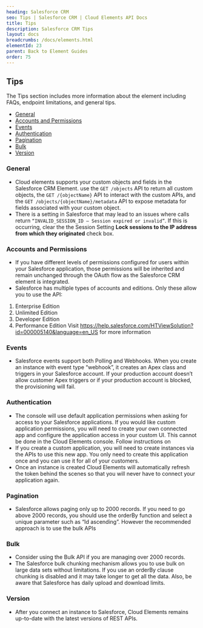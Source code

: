```yaml
---
heading: Salesforce CRM
seo: Tips | Salesforce CRM | Cloud Elements API Docs
title: Tips
description: Salesforce CRM Tips
layout: docs
breadcrumbs: /docs/elements.html
elementId: 23
parent: Back to Element Guides
order: 75
---
```


## Tips

The Tips section includes more information about the element including FAQs, endpoint limitations, and general tips.

* [General](#general)
* [Accounts and Permissions](#accounts-and-permissions)
* [Events](#events)
* [Authentication](#authentication)
* [Pagination](#pagination)
* [Bulk](#bulk)
* [Version](#version)

### General

* Cloud elements supports your custom objects and fields in the Salesforce CRM Element. use the `GET /objects` API to return all custom objects, the `GET /{objectName}` API to interact with the custom APIs, and the `GET /objects/{objectName}/metadata` API to expose metadata for fields associated with your custom object.
* There is a setting in Salesforce that may lead to an issues where calls return ``“INVALID_SESSION_ID – Session expired or invalid”``. If this is occurring, clear the  the Session Setting __Lock sessions to the IP address from which they originated__ check box.

### Accounts and Permissions

* If you have different levels of permissions configured for users within your Salesforce application, those permissions will be inherited and remain unchanged through the OAuth flow as the Salesforce CRM element is integrated.
* Salesforce has multiple types of accounts and editions. Only these allow you to use the API:
1. Enterprise Edition
2. Unlimited Edition
3. Developer Edition
4. Performance Edition
Visit https://help.salesforce.com/HTViewSolution?id=000005140&language=en_US for more information

### Events

* Salesforce events support both Polling and Webhooks. When you create an instance with event type  “webhook”, it creates an Apex class and triggers in your Salesforce account. If your production account doesn’t allow customer Apex triggers or if your production account is blocked, the provisioning will fail.

### Authentication

* The console will use default application permissions when asking for access to your Salesforce applications. If you would like custom application permissions, you will need to create your own connected app and configure the application access in your custom UI. This cannot be done in the Cloud Elements console. Follow instructions on
* If you create a custom application, you will need to create instances via the APIs to use this new app. You only need to create this application once and you can use it for all of your customers.
* Once an instance is created Cloud Elements will automatically refresh the token behind the scenes so that you will never have to connect your application again.

### Pagination

* Salesforce allows paging only up to 2000 records. If you need to go above 2000 records, you should use the orderBy function and select a unique parameter such as “Id ascending”. However the recommended approach is to use the bulk APIs

### Bulk

* Consider using the Bulk API if you are managing over 2000 records.
* The Salesforce bulk chunking mechanism allows you to use bulk on large data sets without limitations. If you use an orderBy clause chunking is disabled and it may take longer to get all the data. Also, be aware that Salesforce has daily upload and download limits.

### Version

* After you connect an instance to Salesforce, Cloud Elements remains up-to-date with the latest versions of REST APIs.
